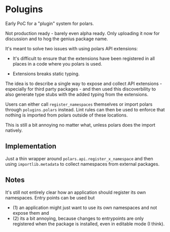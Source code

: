 # Polugins

Early PoC for a "plugin" system for polars.

Not production ready - barely even alpha ready. Only uploading it now for discussion and to hog the genius package name.

It's meant to solve two issues with using polars API extensions:

- It's difficult to ensure that the extensions have been registered in all places in a code where you polars is used.

- Extensions breaks static typing.

The idea is to describe a single way to expose and collect API extensions - especially for third party packages - 
and then used this discoverbility to also generate type stubs with the added typing from the extensions.

Users can either call `register_namespaces` themselves or import polars through `polugins.polars` instead.
Lint rules can then be used to enforce that nothing is imported from polars outside of these locations.

This is still a bit annoying no matter what, unless polars does the import natively.

## Implementation

Just a thin wrapper around `polars.api.register_x_namespace` and then using `importlib.metadata` to collect
namespaces from external packages.

## Notes

It's still not entirely clear how an application should register its own namespaces.
Entry points can be used but

- (1) an application might just want to use its own namespaces and not expose them and 
- (2) its a bit annoying, because changes to entrypoints are only registered when the package is installed, even in editable mode (I think).



